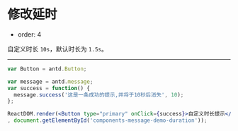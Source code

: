 # 修改延时

- order: 4

自定义时长 `10s`，默认时长为 `1.5s`。

---

````jsx
var Button = antd.Button;

var message = antd.message;
var success = function() {
  message.success('这是一条成功的提示,并将于10秒后消失', 10);
};

ReactDOM.render(<Button type="primary" onClick={success}>自定义时长提示</Button>
, document.getElementById('components-message-demo-duration'));
````

